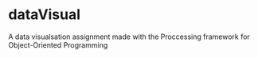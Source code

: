 # dataVisual
A data visualsation assignment made with the Proccessing framework for Object-Oriented Programming
